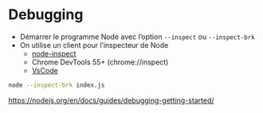 # Debugging

* Démarrer le programme Node avec l’option `--inspect` ou `--inspect-brk`
* On utilise un client pour l’inspecteur de Node
    * [node-inspect](https://github.com/nodejs/node-inspect)
    * Chrome DevTools 55+ (chrome://inspect)
    * [VsCode](https://code.visualstudio.com/docs/nodejs/nodejs-debugging)

```bash
node --inspect-brk index.js
```

https://nodejs.org/en/docs/guides/debugging-getting-started/
<!-- .element: class="credits" -->

